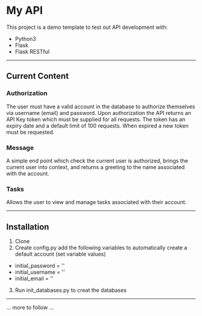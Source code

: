 # My API

This project is a demo template to test out API development with:

* Python3
* Flask
* Flask RESTful

---

## Current Content

### Authorization

The user must have a valid account in the database to authorize themselves via username (email) and password. Upon authorization the API returns an API Key token which must be supplied for all requests.  The token has an expiry date and a default limit of 100 requests.  When expired a new token must be requested.

### Message

A simple end point which check the current user is authorized, brings the current user into context, and returns a greeting to the name associated with the account.

### Tasks

Allows the user to view and manage tasks associated with their account.

---

## Installation

1. Clone
2. Create config.py add the following variables to automatically create a default account (set variable values)
 * initial_password = ''
 * initial_username = ''
 * initial_email = ''
3. Run init_databases.py to creat the databases

---

... more to follow ...